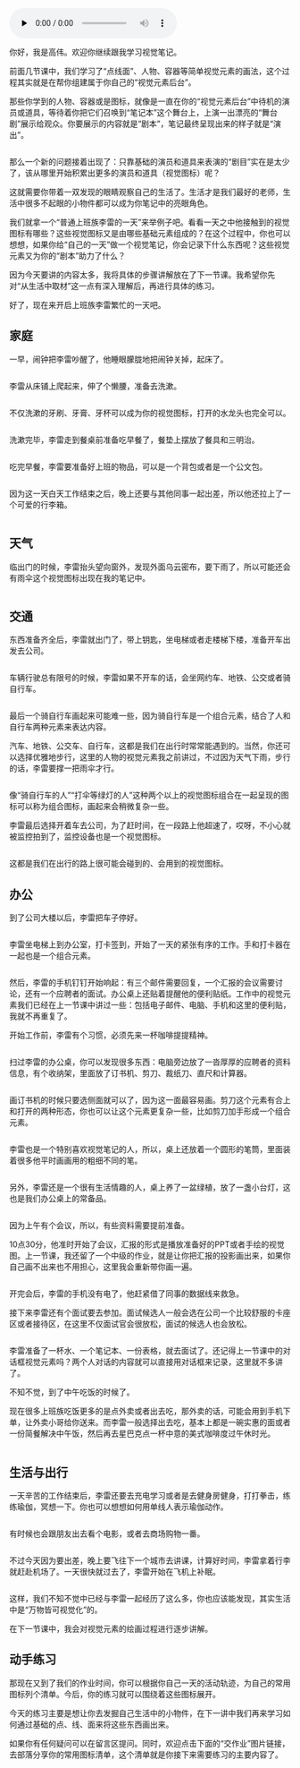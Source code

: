 <audio id="audio" title="05 | 图标（上）：把现实装进你的笔记" controls="" preload="none"><source id="mp3" src="https://static001.geekbang.org/resource/audio/c7/90/c7c783874bb39b46fb0d9eb6d774e890.mp3"></audio>

你好，我是高伟。欢迎你继续跟我学习视觉笔记。

前面几节课中，我们学习了“点线面”、人物、容器等简单视觉元素的画法，这个过程其实就是在帮你组建属于你自己的“视觉元素后台”。

那些你学到的人物、容器或是图标，就像是一直在你的“视觉元素后台”中待机的演员或道具，等待着你把它们召唤到“笔记本”这个舞台上，上演一出漂亮的“舞台剧”展示给观众。你要展示的内容就是“剧本”，笔记最终呈现出来的样子就是“演出”。

<img src="https://static001.geekbang.org/resource/image/d1/3e/d107502bf1e651db3707b55364e66e3e.jpg" alt="">

那么一个新的问题接着出现了：只靠基础的演员和道具来表演的“剧目”实在是太少了，该从哪里开始积累出更多的演员和道具（视觉图标）呢？

这就需要你带着一双发现的眼睛观察自己的生活了。生活才是我们最好的老师，生活中很多不起眼的小物件都可以成为你笔记中的亮眼角色。

我们就拿一个“普通上班族李雷的一天”来举例子吧。看看一天之中他接触到的视觉图标有哪些？这些视觉图标又是由哪些基础元素组成的？在这个过程中，你也可以想想，如果你给“自己的一天”做一个视觉笔记，你会记录下什么东西呢？这些视觉元素又为你的“剧本”助力了什么？

因为今天要讲的内容太多，我将具体的步骤讲解放在了下一节课。我希望你先对“从生活中取材”这一点有深入理解后，再进行具体的练习。

好了，现在来开启上班族李雷繁忙的一天吧。

## 家庭

一早，闹钟把李雷吵醒了，他睡眼朦胧地把闹钟关掉，起床了。

<img src="https://static001.geekbang.org/resource/image/ca/df/ca8b9134dac8a90cc6bcf8e5834076df.jpg" alt="">

李雷从床铺上爬起来，伸了个懒腰，准备去洗漱。

<img src="https://static001.geekbang.org/resource/image/61/b4/6136c976ef7aededdf51f040dcf167b4.jpg" alt="">

不仅洗漱的牙刷、牙膏、牙杯可以成为你的视觉图标，打开的水龙头也完全可以。

<img src="https://static001.geekbang.org/resource/image/cd/23/cd477af99ac9bd78b4ac8eeacb9c2223.jpg" alt=""><img src="https://static001.geekbang.org/resource/image/7f/ac/7f81c9ad621c31a8093f301e434195ac.jpg" alt="">

洗漱完毕，李雷走到餐桌前准备吃早餐了，餐垫上摆放了餐具和三明治。

<img src="https://static001.geekbang.org/resource/image/3c/13/3c9af1429acd0398dbc9f8cf85158f13.jpg" alt="">

吃完早餐，李雷要准备好上班的物品，可以是一个背包或者是一个公文包。

<img src="https://static001.geekbang.org/resource/image/87/8b/878e5dfa5beb0964e554439a5d0f2f8b.jpg" alt="">

因为这一天白天工作结束之后，晚上还要与其他同事一起出差，所以他还拉上了一个可爱的行李箱。

<img src="https://static001.geekbang.org/resource/image/f5/59/f523617181e8e3f400bbe20095011759.jpg" alt="">

## 天气

临出门的时候，李雷抬头望向窗外，发现外面乌云密布，要下雨了，所以可能还会有雨伞这个视觉图标出现在我的笔记中。

<img src="https://static001.geekbang.org/resource/image/ec/b7/ec5f2ab1c31bb919a3fbfc6322a258b7.jpg" alt=""><img src="https://static001.geekbang.org/resource/image/c4/80/c45d8bfa97c90fd3aa7c8eacc0b07980.jpg" alt="">

## 交通

东西准备齐全后，李雷就出门了，带上钥匙，坐电梯或者走楼梯下楼，准备开车出发去公司。

<img src="https://static001.geekbang.org/resource/image/2e/0a/2e160e6803447cbede99fc407e01930a.jpg" alt=""><img src="https://static001.geekbang.org/resource/image/b4/f6/b443901de90ef76be5d1200080960ef6.jpg" alt=""><img src="https://static001.geekbang.org/resource/image/cc/24/ccb1e2d95237089c100098c62917a224.jpg" alt="">

车辆行驶总有限号的时候，李雷如果不开车的话，会坐网约车、地铁、公交或者骑自行车。

<img src="https://static001.geekbang.org/resource/image/47/63/475eae8835eede6c24796cb149147d63.jpg" alt="">

最后一个骑自行车画起来可能难一些，因为骑自行车是一个组合元素，结合了人和自行车两种元素来表达内容。<br>
<img src="https://static001.geekbang.org/resource/image/f9/af/f9aa5369817ca57064cd45a30db2c4af.jpg" alt="">

汽车、地铁、公交车、自行车，这都是我们在出行时常常能遇到的。当然，你还可以选择优雅地步行，这里的人物的视觉元素我之前讲过，不过因为天气下雨，步行的话，李雷要撑一把雨伞才行。

<img src="https://static001.geekbang.org/resource/image/c7/af/c7ed954261b459522de525eeacd08caf.jpg" alt="">

像“骑自行车的人”“打伞等绿灯的人”这种两个以上的视觉图标组合在一起呈现的图标可以称为组合图标，画起来会稍微复杂一些。

李雷最后选择开着车去公司，为了赶时间，在一段路上他超速了，哎呀，不小心就被监控拍到了，监控设备也是一个视觉图标。

<img src="https://static001.geekbang.org/resource/image/2a/5d/2af4fb456329e203215eba026b432d5d.jpg" alt="">

这都是我们在出行的路上很可能会碰到的、会用到的视觉图标。

## 办公

到了公司大楼以后，李雷把车子停好。

<img src="https://static001.geekbang.org/resource/image/01/34/0155816dafcc2d06cc9f043b95d00a34.jpg" alt="">

李雷坐电梯上到办公室，打卡签到，开始了一天的紧张有序的工作。手和打卡器在一起也是一个组合元素。

<img src="https://static001.geekbang.org/resource/image/f6/81/f6dce9168ef8192e725ebf2fefa5a681.jpg" alt="">

然后，李雷的手机钉钉开始响起：有三个邮件需要回复，一个汇报的会议需要讨论，还有一个应聘者的面试。办公桌上还贴着提醒他的便利贴纸。工作中的视觉元素我们已经在上一节课中讲过一些：包括电子邮件、电脑、手机和这里的便利贴，我就不再重复了。

开始工作前，李雷有个习惯，必须先来一杯咖啡提提精神。

<img src="https://static001.geekbang.org/resource/image/d6/32/d6c1eb9fd12d22abb2cfb83c4e8de332.jpg" alt="">

扫过李雷的办公桌，你可以发现很多东西：电脑旁边放了一沓厚厚的应聘者的资料信息，有个收纳架，里面放了订书机、剪刀、裁纸刀、直尺和计算器。

<img src="https://static001.geekbang.org/resource/image/5f/4e/5f670e077d1be85b75c6af2109ba5a4e.jpg" alt="">

画订书机的时候只要选侧面就可以了，因为这一面最容易画。剪刀这个元素有合上和打开的两种形态，你也可以让这个元素更复杂一些，比如剪刀加手形成一个组合元素。

<img src="https://static001.geekbang.org/resource/image/7c/05/7c6df484f9b7bde7d0269bb23afe8805.jpg" alt=""><img src="https://static001.geekbang.org/resource/image/21/b7/216ec8a56eff998150b89218795601b7.jpg" alt="">

李雷也是一个特别喜欢视觉笔记的人，所以，桌上还放着一个圆形的笔筒，里面装着很多他平时画画用的粗细不同的笔。

<img src="https://static001.geekbang.org/resource/image/d9/c2/d90f8f2b9987302c316489ef6ecc25c2.jpg" alt="">

另外，李雷还是一个很有生活情趣的人，桌上养了一盆绿植，放了一盏小台灯，这也是我们办公桌上的常备品。

<img src="https://static001.geekbang.org/resource/image/59/6c/59b2908195e98d966f0e09fd9148326c.jpg" alt="">

因为上午有个会议，所以，有些资料需要提前准备。

10点30分，他准时开始了会议，汇报的形式是播放准备好的PPT或者手绘的视觉图。上一节课，我还留了一个中级的作业，就是让你把汇报的投影画出来，如果你自己画不出来也不用担心，这里我会重新带你画一遍。

<img src="https://static001.geekbang.org/resource/image/d8/d1/d854331b8e5c326cd7897f816d6f4ed1.jpg" alt="">

开完会后，李雷的手机没有电了，他赶紧借了同事的数据线来救急。

接下来李雷还有个面试要去参加。面试候选人一般会选在公司一个比较舒服的卡座区或者接待区，在这里不仅面试官会很放松，面试的候选人也会放松。

<img src="https://static001.geekbang.org/resource/image/51/20/51c4a736684323d2a769b213f6b12020.jpg" alt="">

李雷准备了一杯水、一个笔记本、一份表格，就去面试了。还记得上一节课中的对话框视觉元素吗？两个人对话的内容就可以直接用对话框来记录，这里就不多讲了。

不知不觉，到了中午吃饭的时候了。

现在很多上班族吃饭更多的是点外卖或者出去吃，那外卖的话，可能会用到手机下单，让外卖小哥给你送来。而李雷一般选择出去吃，基本上都是一碗实惠的面或者一份简餐解决中午饭，然后再去星巴克点一杯中意的美式咖啡度过午休时光。

<img src="https://static001.geekbang.org/resource/image/ff/03/ff5fb8fc482652e0a1e46d2d5174a903.jpg" alt="">

## 生活与出行

一天辛苦的工作结束后，李雷还要去充电学习或者是去健身房健身，打打拳击，练练瑜伽，冥想一下。你也可以想想如何用单线人表示瑜伽动作。

<img src="https://static001.geekbang.org/resource/image/d7/8d/d7a3be762b4254e9463d44dfc1bc898d.jpg" alt="">

有时候也会跟朋友出去看个电影，或者去商场购物一番。

<img src="https://static001.geekbang.org/resource/image/96/ac/9626c0ede4f9709d67341d2da55b18ac.jpg" alt="">

不过今天因为要出差，晚上要飞往下一个城市去讲课，计算好时间，李雷拿着行李就赶赴机场了。一天很快就过去了，李雷开始在飞机上补眠。

<img src="https://static001.geekbang.org/resource/image/a0/4f/a0ec7e93907d71d49a5a42e3662c0f4f.jpg" alt="">

这样，我们不知不觉中已经与李雷一起经历了这么多，你也应该能发现，其实生活中是“万物皆可视觉化”的。

在下一节课中，我会对视觉元素的绘画过程进行逐步讲解。

## 动手练习

那现在又到了我们的作业时间，你可以根据你自己一天的活动轨迹，为自己的常用图标列个清单。今后，你的练习就可以围绕着这些图标展开。

今天的练习主要是想让你去发掘自己生活中的小物件，在下一讲中我们再来学习如何通过基础的点、线、面来将这些东西画出来。

如果你有任何疑问可以在留言区提问。同时，欢迎点击下面的“交作业”图片链接，去部落分享你的常用图标清单，这个清单就是你接下来需要练习的主要内容了。
